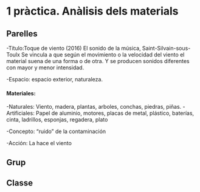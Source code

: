 # 1 pràctica. Anàlisis dels materials
## Parelles

-Título:Toque de viento (2016) El sonido de la música, Saint-Silvain-sous-Toulx
Se vincula a que según el movimiento o la velocidad del viento el material suena de una forma o de otra. Y se producen sonidos diferentes con mayor y menor intensidad.

-Espacio: espacio exterior, naturaleza.

#### Materiales:
-Naturales: Viento, madera, plantas, arboles, conchas, piedras, piñas.
-Artificiales: Papel de aluminio, motores, placas de metal, plástico, baterías, cinta, ladrillos, esponjas, regadera, plato

-Concepto: “ruido” de la contaminación 

-Acción: La hace el viento

## Grup

## Classe
